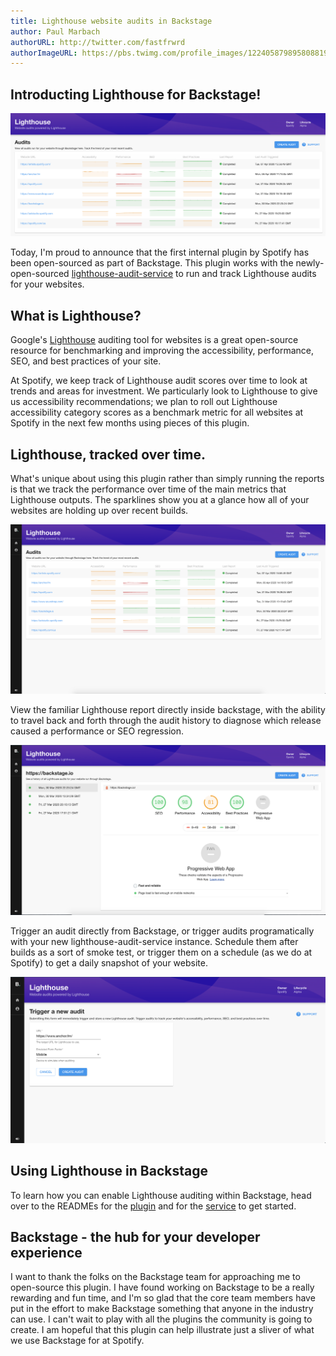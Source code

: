 ```yaml
---
title: Lighthouse website audits in Backstage
author: Paul Marbach
authorURL: http://twitter.com/fastfrwrd
authorImageURL: https://pbs.twimg.com/profile_images/1224058798958088192/JPxS8uzR_400x400.jpg
---
```


## Introducting Lighthouse for Backstage!

![image illustrating the Lighthouse plugin for Backstage](assets/3/lead.png)

Today, I'm proud to announce that the first internal plugin by Spotify has been open-sourced as part of Backstage. This plugin works with the newly-open-sourced [lighthouse-audit-service](https://github.com/spotify/lighthouse-audit-service) to run and track Lighthouse audits for your websites.

<!--truncate-->

## What is Lighthouse?

Google's [Lighthouse](https://developers.google.com/web/tools/lighthouse) auditing tool for websites
is a great open-source resource for benchmarking and improving the accessibility, performance, SEO, and best practices of your site.

At Spotify, we keep track of Lighthouse audit scores over time to look at trends and areas for investment. We particularly look to Lighthouse to give us accessibility recommendations; we plan to roll out Lighthouse accessibility category scores as a benchmark metric for all websites at Spotify in the next few months using pieces of this plugin.

## Lighthouse, tracked over time.

What's unique about using this plugin rather than simply running the reports is that we track the performance over time of the main metrics that Lighthouse outputs. The sparklines show you at a glance how all of your websites are holding up over recent builds. 

![image of the audit list in the Lighthouse plugin](assets/3/audit-list.png)

View the familiar Lighthouse report directly inside backstage, with the ability to travel back and forth through the audit history to diagnose which release caused a performance or SEO regression.

![image of the audit view in the Lighthouse plugin](assets/3/audit-view.png)

Trigger an audit directly from Backstage, or trigger audits programatically with your new lighthouse-audit-service instance. Schedule them after builds as a sort of smoke test, or trigger them on a schedule (as we do at Spotify) to get a daily snapshot of your website.

![image of the create audit form in the Lighthouse plugin](assets/3/create-audit.png)

## Using Lighthouse in Backstage

To learn how you can enable Lighthouse auditing within Backstage, head over to the READMEs for the [plugin](https://github.com/spotify/backstage/tree/master/plugins/lighthouse) and for the [service](https://github.com/spotify/lighthouse-audit-service) to get started.

## Backstage - the hub for your developer experience

I want to thank the folks on the Backstage team for approaching me to open-source this plugin. I have found working on Backstage to be a really rewarding and fun time, and I'm so glad that the core team members have put in the effort to make Backstage something that anyone in the industry can use. I can't wait to play with all the plugins the community is going to create. I am hopeful that this plugin can help illustrate just a sliver of what we use Backstage for at Spotify.
